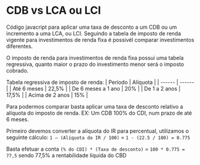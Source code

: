 # CDB vs LCA ou LCI
Código javacript para aplicar uma taxa de desconto a um CDB ou um incremento a uma LCA, ou LCI.
Seguindo a tabela de imposto de renda vigente para investimentos de renda fixa é possivél comparar investimentos diferentes.

O imposto de renda para investimentos de renda fixa possui uma tabela regressiva, quanto maior o prazo do investimento menor será o imposto cobrado.

Tabela regressiva de imposto de renda:
| Período | Alíquota |
| ------ | ------ |
| Até 6 meses | 22,5% |
| De 6 meses a 1 ano | 20% |
| De 1 a 2 anos | 17,5% |
| Acima de 2 anos | 15% |

Para podermos comparar basta aplicar uma taxa de desconto relativo a alíquota do imposto de renda. EX: Um CDB 100% do CDI, num prazo de até 6 meses.

Primeiro devemos converter a alíquota do IR para percentual, utilizamos o seguinte cálculo: `1 – (Alíquota do IR / 100)` = `1 - (22.5 / 100) = 0.775`

Basta efetuar a conta `(% do CDI) * (Taxa de desconto)` = `100 * 0.775 = 77,5` sendo 77,5% a rentabilidade líquida do CBD
